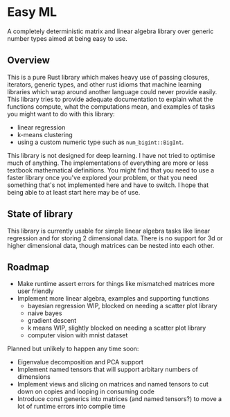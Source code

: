 # Easy ML

A completely deterministic matrix and linear algebra library over generic number types aimed at being easy to use.

## Overview
This is a pure Rust library which makes heavy use of passing closures, iterators, generic types, and other rust idioms that machine learning libraries which wrap around another language could never provide easily. This library tries to provide adequate documentation to explain what the functions compute, what the computations mean, and examples of tasks you might want to do with this library:

- linear regression
- k-means clustering
- using a custom numeric type such as `num_bigint::BigInt`.

This library is not designed for deep learning. I have not tried to optimise much of anything. The implementations of everything are more or less textbook mathematical definitions. You might find that you need to use a faster library once you've explored your problem, or that you need something that's not implemented here and have to switch. I hope that being able to at least start here may be of use.

## State of library

This library is currently usable for simple linear algebra tasks like linear regression and for storing 2 dimensional data. There is no support for 3d or higher dimensional data, though matrices can be nested into each other.

## Roadmap

- Make runtime assert errors for things like mismatched matrices more user friendly
- Implement more linear algebra, examples and supporting functions
  - bayesian regression WIP, blocked on needing a scatter plot library
  - naive bayes
  - gradient descent
  - k means WIP, slightly blocked on needing a scatter plot library
  - computer vision with mnist dataset

Planned but unlikely to happen any time soon:

- Eigenvalue decomposition and PCA support
- Implement named tensors that will support arbitary numbers of dimensions
- Implement views and slicing on matrices and named tensors to cut down on copies and looping in consuming code
- Introduce const generics into matrices (and named tensors?) to move a lot of runtime errors into compile time
